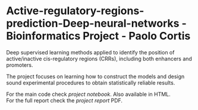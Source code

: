 # Active-regulatory-regions-prediction-Deep-neural-networks - Bioinformatics Project - Paolo Cortis
Deep supervised learning methods applied to identify the position of active/inactive cis-regulatory regions (CRRs), including both enhancers and promoters.

The project focuses on learning how to construct the models and design sound experimental procedures to obtain statistically reliable results.

For the main code check *project notebook*. Also available in HTML.  
For the full report check the *project report* PDF.
